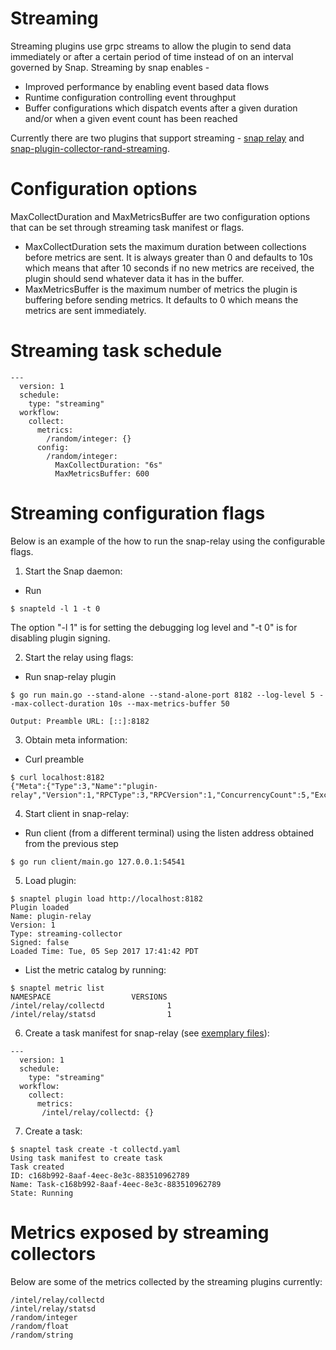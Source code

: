# Streaming 


Streaming plugins use grpc streams to allow the plugin to send data immediately or after a certain period of time instead of on an interval governed by Snap.
Streaming by snap enables - 
* Improved performance by enabling event based data flows
* Runtime configuration controlling event throughput
* Buffer configurations which dispatch events after a given duration and/or when a given event count has been reached

Currently there are two plugins that support streaming - [snap relay](https://github.com/micruzz82/snap-relay) and [snap-plugin-collector-rand-streaming](https://github.com/micruzz82/snap-plugin-lib-go/tree/master/examples/snap-plugin-collector-rand-streaming). 

# Configuration options 
MaxCollectDuration and MaxMetricsBuffer are two configuration options that can be set through streaming task manifest or flags. 
* MaxCollectDuration sets the maximum duration between collections before metrics are sent. It is always greater than 0 and defaults to 10s which means that after 10 seconds if no new metrics are received, the plugin should send whatever data it has in the buffer.
* MaxMetricsBuffer is the maximum number of metrics the plugin is buffering before sending metrics. It defaults to 0 which means the metrics are sent immediately.  

# Streaming task schedule
```
---
  version: 1
  schedule:
    type: "streaming"
  workflow:
    collect:
      metrics:
        /random/integer: {}
      config:
        /random/integer:
          MaxCollectDuration: "6s"
          MaxMetricsBuffer: 600
```

# Streaming configuration flags
Below is an example of the how to run the snap-relay using the configurable flags. 
1. Start the Snap daemon:
* Run
```
$ snapteld -l 1 -t 0
```
The option "-l 1" is for setting the debugging log level and "-t 0" is for disabling plugin signing.

2. Start the relay using flags: 
* Run snap-relay plugin
```
$ go run main.go --stand-alone --stand-alone-port 8182 --log-level 5 --max-collect-duration 10s --max-metrics-buffer 50

Output: Preamble URL: [::]:8182
```

3. Obtain meta information:
* Curl preamble
```
$ curl localhost:8182
{"Meta":{"Type":3,"Name":"plugin-relay","Version":1,"RPCType":3,"RPCVersion":1,"ConcurrencyCount":5,"Exclusive":false,"Unsecure":true,"CacheTTL":0,"RoutingStrategy":0,"CertPath":"","KeyPath":"","TLSEnabled":false,"RootCertPaths":""},"ListenAddress":"127.0.0.1:54541","PprofAddress":"0","Type":3,"State":0,"ErrorMessage":""}
```

4. Start client in snap-relay:
* Run client (from a different terminal) using the listen address obtained from the previous step
```
$ go run client/main.go 127.0.0.1:54541
```

5. Load plugin:
```
$ snaptel plugin load http://localhost:8182
Plugin loaded
Name: plugin-relay
Version: 1
Type: streaming-collector
Signed: false
Loaded Time: Tue, 05 Sep 2017 17:41:42 PDT
```

* List the metric catalog by running:
```
$ snaptel metric list
NAMESPACE 		           VERSIONS
/intel/relay/collectd 	           1
/intel/relay/statsd 	           1
```

6. Create a task manifest for snap-relay (see [exemplary files](https://github.com/micruzz82/snap-relay/tree/master/examples/tasks)):
```
---
  version: 1
  schedule:
    type: "streaming"
  workflow:
    collect:
      metrics:
       /intel/relay/collectd: {}
```

7. Create a task:
```
$ snaptel task create -t collectd.yaml
Using task manifest to create task
Task created
ID: c168b992-8aaf-4eec-8e3c-883510962789
Name: Task-c168b992-8aaf-4eec-8e3c-883510962789
State: Running
```

# Metrics exposed by streaming collectors
Below are some of the metrics collected by the streaming plugins currently: 
```
/intel/relay/collectd
/intel/relay/statsd
/random/integer
/random/float
/random/string
```




